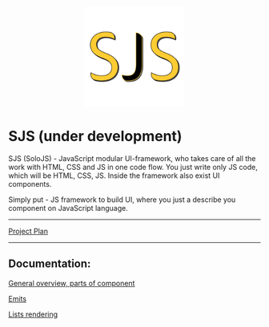 

<p align="center"><img width="200" src="https://github.com/RayVector/SoloJS/blob/master/SoloJS Logo.png"></p>

# SJS (under development)

SJS (SoloJS) - JavaScript modular UI-framework, who takes care of all the work with HTML, CSS and JS in one code flow. 
You just write only JS code, which will be HTML, CSS, JS. Inside the framework also exist UI components.

Simply put - JS framework to build UI, where you just a describe you component  on JavaScript language.
___

<a href="https://github.com/users/RayVector/projects/1?add_cards_query=is%3Aopen">Project Plan</a>

___


## Documentation:

<a href="https://github.com/RayVector/SoloJS/wiki/General-review.-Component-parts">General overview, parts of component</a>

<a href="https://github.com/RayVector/SoloJS/wiki/Emitting-from-Child-to-Parent">Emits</a>

<a href="https://github.com/RayVector/SoloJS/wiki/Lists-rendering">Lists rendering</a>


